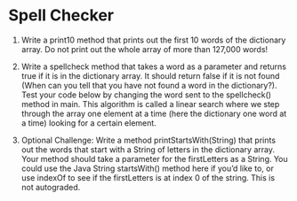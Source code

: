 # Spell Checker

1. Write a print10 method that prints out the first 10 words of the dictionary array. Do not print out the whole array of more than 127,000 words!

2. Write a spellcheck method that takes a word as a parameter and returns true if it is in the dictionary array. It should return false if it is not found (When can you tell that you have not found a word in the dictionary?). Test your code below by changing the word sent to the spellcheck() method in main. This algorithm is called a linear search where we step through the array one element at a time (here the dictionary one word at a time) looking for a certain element.

3. Optional Challenge: Write a method printStartsWith(String) that prints out the words that start with a String of letters in the dictionary array. Your method should take a parameter for the firstLetters as a String. You could use the Java String startsWith() method here if you’d like to, or use indexOf to see if the firstLetters is at index 0 of the string. This is not autograded.



